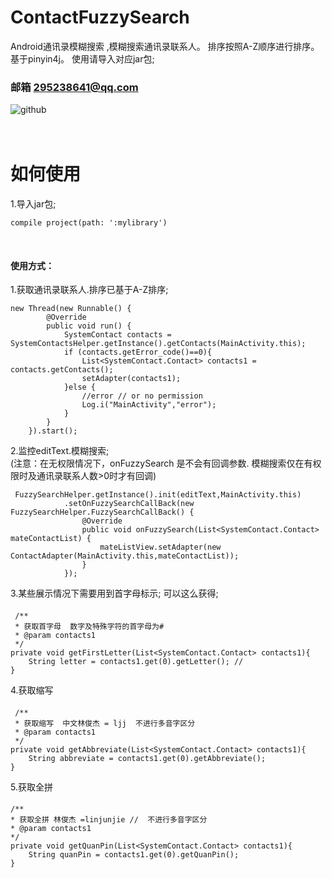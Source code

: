 # ContactFuzzySearch
Android通讯录模糊搜索 ,模糊搜索通讯录联系人。 排序按照A-Z顺序进行排序。基于pinyin4j。 使用请导入对应jar包;

### 邮箱 295238641@qq.com
![github](http://imya.gzdn.openstorage.cn/qiqu/jdfw.gif?token=3517969efe35f3a3e08b4677c4bde78b7c5e3a09&e=11500363141 "github") 

<br>如何使用
===
1.导入jar包;

    compile project(path: ':mylibrary')
    
#### 使用方式：
1.获取通讯录联系人.排序已基于A-Z排序;
  
    new Thread(new Runnable() {
            @Override
            public void run() {
                SystemContact contacts = SystemContactsHelper.getInstance().getContacts(MainActivity.this);
                if (contacts.getError_code()==0){
                    List<SystemContact.Contact> contacts1 = contacts.getContacts();
                    setAdapter(contacts1);
                }else {
                    //error // or no permission
                    Log.i("MainActivity","error");
                }
            }
        }).start();
2.监控editText.模糊搜索; <br>(注意：在无权限情况下，onFuzzySearch 是不会有回调参数. 模糊搜索仅在有权限时及通讯录联系人数>0时才有回调)
  
     FuzzySearchHelper.getInstance().init(editText,MainActivity.this)
                .setOnFuzzySearchCallBack(new FuzzySearchHelper.FuzzySearchCallBack() {
                    @Override
                    public void onFuzzySearch(List<SystemContact.Contact> mateContactList) {
                        mateListView.setAdapter(new ContactAdapter(MainActivity.this,mateContactList));
                    }
                });

3.某些展示情况下需要用到首字母标示; 可以这么获得;

####
     /**
     * 获取首字母  数字及特殊字符的首字母为#
     * @param contacts1
     */
    private void getFirstLetter(List<SystemContact.Contact> contacts1){
        String letter = contacts1.get(0).getLetter(); //
    }
4.获取缩写
####
     /**
     * 获取缩写  中文林俊杰 = ljj  不进行多音字区分
     * @param contacts1
     */
    private void getAbbreviate(List<SystemContact.Contact> contacts1){
        String abbreviate = contacts1.get(0).getAbbreviate();
    }
5.获取全拼
####
    /**
    * 获取全拼 林俊杰 =linjunjie //  不进行多音字区分
    * @param contacts1
    */
    private void getQuanPin(List<SystemContact.Contact> contacts1){
        String quanPin = contacts1.get(0).getQuanPin();
    }

